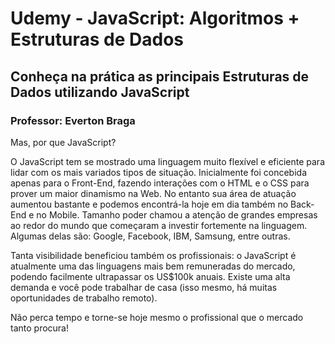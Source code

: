 # Udemy - JavaScript: Algoritmos + Estruturas de Dados
## Conheça na prática as principais Estruturas de Dados utilizando JavaScript 
### Professor: Everton Braga

Mas, por que JavaScript?

O JavaScript tem se mostrado uma linguagem muito flexível e eficiente para lidar com os mais variados tipos de situação. Inicialmente foi concebida apenas para o Front-End, fazendo interações com o HTML e o CSS para prover um maior dinamismo na Web. No entanto sua área de atuação aumentou bastante e podemos encontrá-la hoje em dia também no Back-End e no Mobile. Tamanho poder chamou a atenção de grandes empresas ao redor do mundo que começaram a investir fortemente na linguagem. Algumas delas são: Google, Facebook, IBM, Samsung, entre outras.

Tanta visibilidade beneficiou também os profissionais: o JavaScript é atualmente uma das linguagens mais bem remuneradas do mercado, podendo facilmente ultrapassar os US$100k anuais. Existe uma alta demanda e você pode trabalhar de casa (isso mesmo, há muitas oportunidades de trabalho remoto).


Não perca tempo e torne-se hoje mesmo o profissional que o mercado tanto procura!
